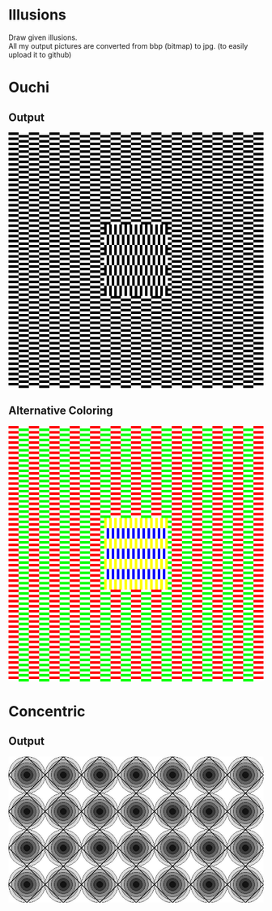 # Illusions
Draw given illusions.  
All my output pictures are converted from bbp (bitmap) to jpg. (to easily upload it to github)

# Ouchi
## Output 
![Output Ouchi](./ouchi.jpg)
## Alternative Coloring
![Alternative Ouchi](./alt-ouchi.jpg)
# Concentric
## Output
![Output Concentric](./concentric.jpg)
